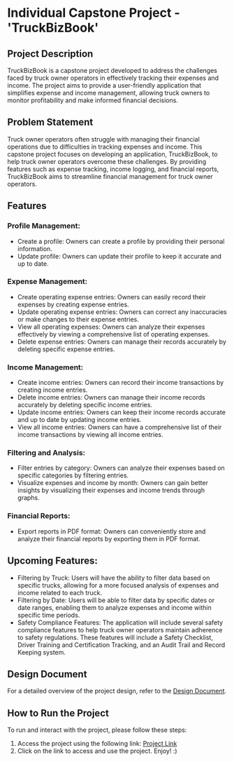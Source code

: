 # Individual Capstone Project - 'TruckBizBook'

## Project Description
TruckBizBook is a capstone project developed to address the challenges faced by truck owner operators in effectively tracking their expenses and income. The project aims to provide a user-friendly application that simplifies expense and income management, allowing truck owners to monitor profitability and make informed financial decisions.

## Problem Statement
Truck owner operators often struggle with managing their financial operations due to difficulties in tracking expenses and income. This capstone project focuses on developing an application, TruckBizBook, to help truck owner operators overcome these challenges. By providing features such as expense tracking, income logging, and financial reports, TruckBizBook aims to streamline financial management for truck owner operators.

## Features
### Profile Management:
- Create a profile: Owners can create a profile by providing their personal information.
- Update profile: Owners can update their profile to keep it accurate and up to date.

### Expense Management:
- Create operating expense entries: Owners can easily record their expenses by creating expense entries.
- Update operating expense entries: Owners can correct any inaccuracies or make changes to their expense entries.
- View all operating expenses: Owners can analyze their expenses effectively by viewing a comprehensive list of operating expenses.
- Delete expense entries: Owners can manage their records accurately by deleting specific expense entries.

### Income Management:
- Create income entries: Owners can record their income transactions by creating income entries.
- Delete income entries: Owners can manage their income records accurately by deleting specific income entries.
- Update income entries: Owners can keep their income records accurate and up to date by updating income entries.
- View all income entries: Owners can have a comprehensive list of their income transactions by viewing all income entries.

### Filtering and Analysis:
- Filter entries by category: Owners can analyze their expenses based on specific categories by filtering entries.
- Visualize expenses and income by month: Owners can gain better insights by visualizing their expenses and income trends through graphs.

### Financial Reports:
- Export reports in PDF format: Owners can conveniently store and analyze their financial reports by exporting them in PDF format.

## Upcoming Features:
- Filtering by Truck: Users will have the ability to filter data based on specific trucks, allowing for a more focused analysis of expenses and income related to each truck.
- Filtering by Date: Users will be able to filter data by specific dates or date ranges, enabling them to analyze expenses and income within specific time periods.
- Safety Compliance Features: The application will include several safety compliance features to help truck owner operators maintain adherence to safety regulations. These features will include a Safety Checklist, Driver Training and Certification Tracking, and an Audit Trail and Record Keeping system.

## Design Document
For a detailed overview of the project design, refer to the [Design Document](resources/design-document.md).

## How to Run the Project
To run and interact with the project, please follow these steps:
1. Access the project using the following link: [Project Link](https://d2uyd2ff0esz1h.cloudfront.net/)
2. Click on the link to access and use the project. Enjoy! :)